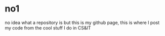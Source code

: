 # no1
no idea what a repository is but this is my github page, this is where I post my code from the cool stuff I do in CS&IT

